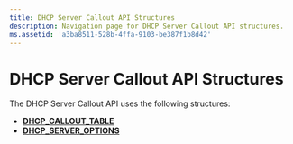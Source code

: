 ```yaml
---
title: DHCP Server Callout API Structures
description: Navigation page for DHCP Server Callout API structures.
ms.assetid: 'a3ba8511-528b-4ffa-9103-be387f1b8d42'
---
```


# DHCP Server Callout API Structures

The DHCP Server Callout API uses the following structures:

-   [**DHCP\_CALLOUT\_TABLE**](dhcp-callout-table.md)
-   [**DHCP\_SERVER\_OPTIONS**](dhcp-server-options.md)

 

 





